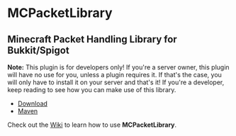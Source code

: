 # MCPacketLibrary #
## Minecraft Packet Handling Library for Bukkit/Spigot ##

**Note:** This plugin is for developers only! If you're a server owner, this plugin will have no use for you, unless a plugin requires it. If that's the case, you will only have to install it on your server and that's it!
If you're a developer, keep reading to see how you can make use of this library.

- [Download](https://github.com/Krymonota/MCPacketLibrary/releases)
- [Maven](https://mymavenrepo.com/repo/v3i97KuHAZF1V0yF9mn0/com/craftapi/mcpacketlibrary/)

Check out the [Wiki](https://github.com/Krymonota/MCPacketLibrary/wiki) to learn how to use **MCPacketLibrary**.